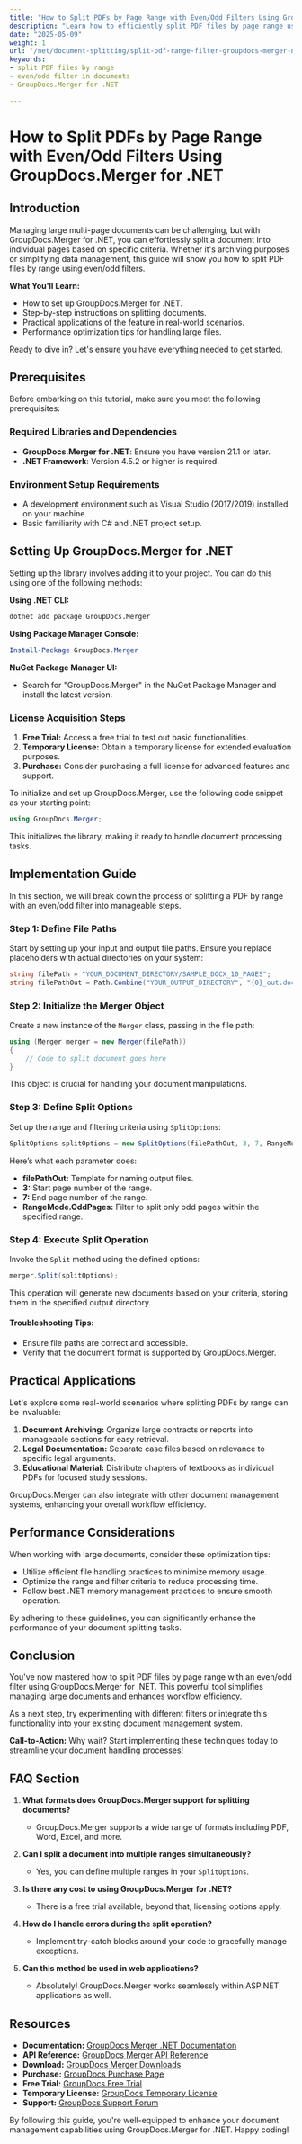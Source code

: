 ```yaml
---
title: "How to Split PDFs by Page Range with Even/Odd Filters Using GroupDocs.Merger for .NET"
description: "Learn how to efficiently split PDF files by page range using even/odd filters with GroupDocs.Merger for .NET. Perfect for document management and workflow optimization."
date: "2025-05-09"
weight: 1
url: "/net/document-splitting/split-pdf-range-filter-groupdocs-merger-net/"
keywords:
- split PDF files by range
- even/odd filter in documents
- GroupDocs.Merger for .NET

---
```



# How to Split PDFs by Page Range with Even/Odd Filters Using GroupDocs.Merger for .NET

## Introduction

Managing large multi-page documents can be challenging, but with GroupDocs.Merger for .NET, you can effortlessly split a document into individual pages based on specific criteria. Whether it's archiving purposes or simplifying data management, this guide will show you how to split PDF files by range using even/odd filters.

**What You'll Learn:**
- How to set up GroupDocs.Merger for .NET.
- Step-by-step instructions on splitting documents.
- Practical applications of the feature in real-world scenarios.
- Performance optimization tips for handling large files.

Ready to dive in? Let's ensure you have everything needed to get started.

## Prerequisites

Before embarking on this tutorial, make sure you meet the following prerequisites:

### Required Libraries and Dependencies
- **GroupDocs.Merger for .NET**: Ensure you have version 21.1 or later.
- **.NET Framework**: Version 4.5.2 or higher is required.

### Environment Setup Requirements
- A development environment such as Visual Studio (2017/2019) installed on your machine.
- Basic familiarity with C# and .NET project setup.

## Setting Up GroupDocs.Merger for .NET

Setting up the library involves adding it to your project. You can do this using one of the following methods:

**Using .NET CLI:**
```bash
dotnet add package GroupDocs.Merger
```

**Using Package Manager Console:**
```powershell
Install-Package GroupDocs.Merger
```

**NuGet Package Manager UI:**
- Search for "GroupDocs.Merger" in the NuGet Package Manager and install the latest version.

### License Acquisition Steps

1. **Free Trial:** Access a free trial to test out basic functionalities.
2. **Temporary License:** Obtain a temporary license for extended evaluation purposes.
3. **Purchase:** Consider purchasing a full license for advanced features and support.

To initialize and set up GroupDocs.Merger, use the following code snippet as your starting point:

```csharp
using GroupDocs.Merger;
```

This initializes the library, making it ready to handle document processing tasks.

## Implementation Guide

In this section, we will break down the process of splitting a PDF by range with an even/odd filter into manageable steps.

### Step 1: Define File Paths

Start by setting up your input and output file paths. Ensure you replace placeholders with actual directories on your system:

```csharp
string filePath = "YOUR_DOCUMENT_DIRECTORY/SAMPLE_DOCX_10_PAGES";
string filePathOut = Path.Combine("YOUR_OUTPUT_DIRECTORY", "{0}_out.docx");
```

### Step 2: Initialize the Merger Object

Create a new instance of the `Merger` class, passing in the file path:

```csharp
using (Merger merger = new Merger(filePath))
{
    // Code to split document goes here
}
```
This object is crucial for handling your document manipulations.

### Step 3: Define Split Options

Set up the range and filtering criteria using `SplitOptions`:

```csharp
SplitOptions splitOptions = new SplitOptions(filePathOut, 3, 7, RangeMode.OddPages);
```

Here’s what each parameter does:
- **filePathOut:** Template for naming output files.
- **3:** Start page number of the range.
- **7:** End page number of the range.
- **RangeMode.OddPages:** Filter to split only odd pages within the specified range.

### Step 4: Execute Split Operation

Invoke the `Split` method using the defined options:

```csharp
merger.Split(splitOptions);
```

This operation will generate new documents based on your criteria, storing them in the specified output directory.

#### Troubleshooting Tips:
- Ensure file paths are correct and accessible.
- Verify that the document format is supported by GroupDocs.Merger.

## Practical Applications

Let's explore some real-world scenarios where splitting PDFs by range can be invaluable:

1. **Document Archiving:** Organize large contracts or reports into manageable sections for easy retrieval.
2. **Legal Documentation:** Separate case files based on relevance to specific legal arguments.
3. **Educational Material:** Distribute chapters of textbooks as individual PDFs for focused study sessions.

GroupDocs.Merger can also integrate with other document management systems, enhancing your overall workflow efficiency.

## Performance Considerations

When working with large documents, consider these optimization tips:

- Utilize efficient file handling practices to minimize memory usage.
- Optimize the range and filter criteria to reduce processing time.
- Follow best .NET memory management practices to ensure smooth operation.

By adhering to these guidelines, you can significantly enhance the performance of your document splitting tasks.

## Conclusion

You've now mastered how to split PDF files by page range with an even/odd filter using GroupDocs.Merger for .NET. This powerful tool simplifies managing large documents and enhances workflow efficiency. 

As a next step, try experimenting with different filters or integrate this functionality into your existing document management system.

**Call-to-Action:** Why wait? Start implementing these techniques today to streamline your document handling processes!

## FAQ Section

1. **What formats does GroupDocs.Merger support for splitting documents?**
   - GroupDocs.Merger supports a wide range of formats including PDF, Word, Excel, and more.

2. **Can I split a document into multiple ranges simultaneously?**
   - Yes, you can define multiple ranges in your `SplitOptions`.

3. **Is there any cost to using GroupDocs.Merger for .NET?**
   - There is a free trial available; beyond that, licensing options apply.

4. **How do I handle errors during the split operation?**
   - Implement try-catch blocks around your code to gracefully manage exceptions.

5. **Can this method be used in web applications?**
   - Absolutely! GroupDocs.Merger works seamlessly within ASP.NET applications as well.

## Resources

- **Documentation:** [GroupDocs Merger .NET Documentation](https://docs.groupdocs.com/merger/net/)
- **API Reference:** [GroupDocs Merger API Reference](https://reference.groupdocs.com/merger/net/)
- **Download:** [GroupDocs Merger Downloads](https://releases.groupdocs.com/merger/net/)
- **Purchase:** [GroupDocs Purchase Page](https://purchase.groupdocs.com/buy)
- **Free Trial:** [GroupDocs Free Trial](https://releases.groupdocs.com/merger/net/)
- **Temporary License:** [GroupDocs Temporary License](https://purchase.groupdocs.com/temporary-license/)
- **Support:** [GroupDocs Support Forum](https://forum.groupdocs.com/c/merger/) 

By following this guide, you're well-equipped to enhance your document management capabilities using GroupDocs.Merger for .NET. Happy coding!

